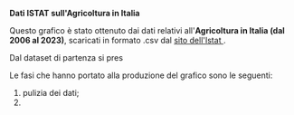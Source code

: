 **Dati ISTAT sull'Agricoltura in Italia**

Questo grafico è stato ottenuto dai dati relativi all'__Agricoltura in Italia (dal 2006 al 2023)__, scaricati in formato .csv dal <a href="https://www.istat.it/statistiche-per-temi/economia/agricoltura/">sito dell'Istat </a>.

Dal dataset di partenza si pres


Le fasi che hanno portato alla produzione del grafico sono le seguenti:
1. pulizia dei dati;
2. 









